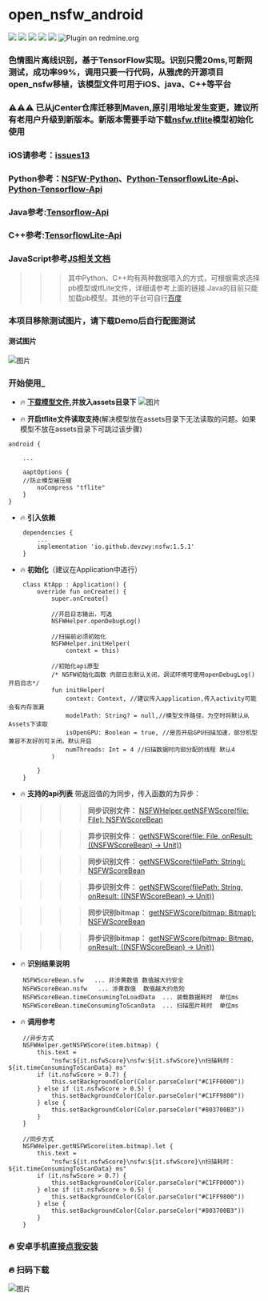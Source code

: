 # open_nsfw_android
[![](https://img.shields.io/badge/Download-1.5.1-brightgreen.svg)](https://mvnrepository.com/artifact/io.github.devzwy/nsfw)  [![](https://img.shields.io/badge/Base-TensorFlow-brightgreen.svg)](https://github.com/devzwy/open_nsfw_android) [![](https://img.shields.io/badge/license-Apache%202-green.svg)](https://www.apache.org/licenses/LICENSE-2.0)
[![](https://img.shields.io/badge/%E4%BD%9C%E8%80%85-赵文贇-orange.svg)](https://github.com/devzwy/open_nsfw_android) [![](https://img.shields.io/badge/QQ-3648415-brightgreen.svg)](https://github.com/devzwy/open_nsfw_android) ![Plugin on redmine.org](https://img.shields.io/redmine/plugin/stars/redmine_xlsx_format_issue_exporter?color=1&logo=1)

### 色情图片离线识别，基于TensorFlow实现。识别只需20ms,可断网测试，成功率99%，调用只要一行代码，从雅虎的开源项目open_nsfw移植，该模型文件可用于iOS、java、C++等平台
### ⚠️⚠️⚠️ 已从jCenter仓库迁移到Maven,原引用地址发生变更，建议所有老用户升级到新版本。新版本需要手动下载[nsfw.tflite](https://github.com/devzwy/open_nsfw_android/blob/dev/app/src/main/assets/nsfw.tflite)模型初始化使用
### iOS请参考：[issues13](https://github.com/devzwy/open_nsfw_android/issues/13)
### Python参考：[NSFW-Python](https://github.com/devzwy/NSFW-Python)、[Python-TensorflowLite-Api](https://tensorflow.google.cn/api_docs/python/tf/lite)、[Python-Tensorflow-Api](https://tensorflow.google.cn/api_docs/python/tf)
### Java参考:[Tensorflow-Api](https://tensorflow.google.cn/api_docs/java/reference/org/tensorflow/package-summary)
### C++参考:[TensorflowLite-Api](https://tensorflow.google.cn/lite/api_docs/cc)
### JavaScript参考[JS相关文档](https://js.tensorflow.org/api/latest/)
>>> 其中Python、C++均有两种数据喂入的方式，可根据需求选择pb模型或tfLite文件，详细请参考上面的链接.Java的目前只能加载pb模型。其他的平台可自行[百度](https://www.baidu.com)
### 本项目移除测试图片，请下载Demo后自行配图测试  
#### 测试图片

![图片](https://github.com/devzwy/open_nsfw_android/blob/dev/img/demopic.png)

### 开始使用_

- 🔥 __[下载模型文件](https://github.com/devzwy/open_nsfw_android/blob/dev/app/src/main/assets/nsfw.tflite),并放入assets目录下__
![图片](https://github.com/devzwy/open_nsfw_android/blob/dev/img/assets.png)

- 🔥 __开启tflite文件读取支持__(解决模型放在assets目录下无法读取的问题。如果模型不放在assets目录下可跳过该步骤)

```
android {

    ...

    aaptOptions {
    //防止模型被压缩
        noCompress "tflite"
    }
}
```
- 🔥 __引入依赖__

```
    dependencies {
        ...
        implementation 'io.github.devzwy:nsfw:1.5.1'
    }

```

- 🔥 __初始化__（建议在Application中进行）

```
    class KtApp : Application() {
        override fun onCreate() {
            super.onCreate()

            //开启日志输出，可选
            NSFWHelper.openDebugLog()

            //扫描前必须初始化
            NSFWHelper.initHelper(
                context = this)

            //初始化api原型
            /* NSFW初始化函数 内部日志默认关闭，调试环境可使用openDebugLog()开启日志*/
            fun initHelper(
                context: Context, //建议传入application,传入activity可能会有内存泄漏
                modelPath: String? = null,//模型文件路径，为空时将默认从Assets下读取
                isOpenGPU: Boolean = true, //是否开启GPU扫描加速，部分机型兼容不友好的可关闭。默认开启
                numThreads: Int = 4 //扫描数据时内部分配的线程 默认4
            )

        }
    }
```

- 🔥 __支持的api列表__ 带返回值的为同步，传入函数的为异步：

>>>> __同步识别文件：__ [NSFWHelper.getNSFWScore(file: File): NSFWScoreBean](https://github.com/devzwy/open_nsfw_android/blob/dev/nsfw/src/main/java/io/github/devzwy/nsfw/NSFWHelper.kt)

>>>> __异步识别文件：__ [getNSFWScore(file: File, onResult: ((NSFWScoreBean) -> Unit))](https://github.com/devzwy/open_nsfw_android/blob/dev/nsfw/src/main/java/io/github/devzwy/nsfw/NSFWHelper.kt)

>>>> __同步识别文件：__ [getNSFWScore(filePath: String): NSFWScoreBean](https://github.com/devzwy/open_nsfw_android/blob/dev/nsfw/src/main/java/io/github/devzwy/nsfw/NSFWHelper.kt)

>>>> __异步识别文件：__ [getNSFWScore(filePath: String, onResult: ((NSFWScoreBean) -> Unit))](https://github.com/devzwy/open_nsfw_android/blob/dev/nsfw/src/main/java/io/github/devzwy/nsfw/NSFWHelper.kt)

>>>> __同步识别bitmap：__ [getNSFWScore(bitmap: Bitmap): NSFWScoreBean](https://github.com/devzwy/open_nsfw_android/blob/dev/nsfw/src/main/java/io/github/devzwy/nsfw/NSFWHelper.kt)

>>>> __异步识别bitmap：__ [getNSFWScore(bitmap: Bitmap, onResult: ((NSFWScoreBean) -> Unit))](https://github.com/devzwy/open_nsfw_android/blob/dev/nsfw/src/main/java/io/github/devzwy/nsfw/NSFWHelper.kt)


- 🔥 __识别结果说明__
```
    NSFWScoreBean.sfw   ... 非涉黄数值 数值越大约安全
    NSFWScoreBean.nsfw   ... 涉黄数值  数值越大约危险
    NSFWScoreBean.timeConsumingToLoadData  ... 装载数据耗时  单位ms
    NSFWScoreBean.timeConsumingToScanData  ... 扫描图片耗时  单位ms
```

- 🔥 __调用参考__

```
    //异步方式
    NSFWHelper.getNSFWScore(item.bitmap) {
        this.text =
            "nsfw:${it.nsfwScore}\nsfw:${it.sfwScore}\n扫描耗时：${it.timeConsumingToScanData} ms"
        if (it.nsfwScore > 0.7) {
            this.setBackgroundColor(Color.parseColor("#C1FF0000"))
        } else if (it.nsfwScore > 0.5) {
            this.setBackgroundColor(Color.parseColor("#C1FF9800"))
        } else {
            this.setBackgroundColor(Color.parseColor("#803700B3"))
        }
    }

    //同步方式
    NSFWHelper.getNSFWScore(item.bitmap).let {
        this.text =
            "nsfw:${it.nsfwScore}\nsfw:${it.sfwScore}\n扫描耗时：${it.timeConsumingToScanData} ms"
        if (it.nsfwScore > 0.7) {
            this.setBackgroundColor(Color.parseColor("#C1FF0000"))
        } else if (it.nsfwScore > 0.5) {
            this.setBackgroundColor(Color.parseColor("#C1FF9800"))
        } else {
            this.setBackgroundColor(Color.parseColor("#803700B3"))
        }
    }

```

### 🔥 安卓手机直接[点我安装](http://d.6short.com/q9cv)

### 🔥 扫码下载

![图片](https://github.com/devzwy/open_nsfw_android/blob/dev/img/2.png)
